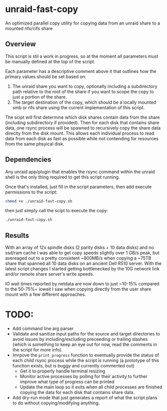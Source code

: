 # unraid-fast-copy

An optimized parallel copy utility for copying data from an unraid share to a mounted nfs/cifs share


## Overview

This script is stil a work in progress, so at the moment all parameters must be manually defined at the top of the script.

Each parameter has a descriptive comment above it that outlines how the primary values should be set based on:
1. The unraid share you want to copy, optionally including a subdirectory path relative to the root of the share if you want to scope the copy to just a portion of the share.
2. The target destination of the copy, which should be a locally mounted smb or nfs share using the current implementation of this script.

The scipt will first determine which disk shares contain data from the share (including subdirectory if provided). Then for each disk that contains share data, one rsync process will be spawned to recursively copy the share data direclty from the disk mount. This allows each individual process to read data from each disk as fast as possible while not contending for resources from the same phsyical disk.


## Dependencies

Any unraid app/plugin that enables the rsync command within the unraid shell is the only thing required to get this script running.

Once that's installed, just fill in the script parameters, then add execute permissions to the script:
```bash
chmod +x ./unraid-fast-copy.sh
```
then just simply call the scipt to execute the copy:
```bash
./unraid-fast-copy.sh
```

## Results

With an array of 12x spindle disks (2 parity disks + 10 data disks) and no ssd/ram cache I was able to get copy speeds slightly over 1 GB/s peak, but avereaged out to a pretty consistent ~800MB/s when copying a ~75TB share that spanned all 10 data disks on an ancient Dell R510 server. With the latest script changes I started getting bottlenecked by the 10G network link and/or remote share server's write speeds.

IO wait times reported by netdata are now down to just ~10-15% compared to the 50-75%+ iowait I saw when copying directly from the user share mount with a few different approaches.



# TODO:

- Add command line arg parser
- Validate and sanitize input paths for the source and target directories to avoid issues by including/excluding preceeding or trailing slashes (which is something to keep an eye out for now, read the comments in the script for more info).
- Imrpove the `print_progress` function to eventually provide the status of each child rsync process while the script is running (a prototype of this function exists, but is buggy and currently commented out)
   - Get it to properly handle terminal resizing
   - Monitor active processes by polling for their activity to further improve what type of progress can be printed
   - Update the main loop so it exits when all child processes are finished copying the data for each disk that contains share data.
 - Add dry-run mode that just generates a report of what the script plans to do without copying/modifying anything.
